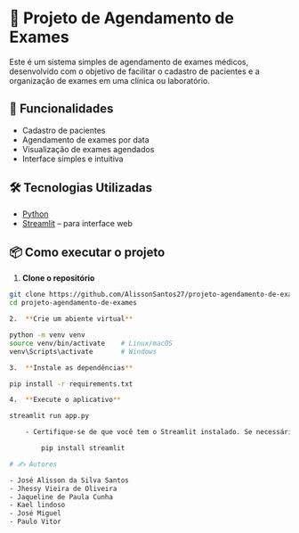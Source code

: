# 🏥 Projeto de Agendamento de Exames

Este é um sistema simples de agendamento de exames médicos, desenvolvido com o objetivo de facilitar o cadastro de pacientes e a organização de exames em uma clínica ou laboratório.

## 🚀 Funcionalidades

- Cadastro de pacientes
- Agendamento de exames por data
- Visualização de exames agendados
- Interface simples e intuitiva

## 🛠️ Tecnologias Utilizadas

- [Python](https://www.python.org/)
- [Streamlit](https://streamlit.io/) – para interface web

## 📦 Como executar o projeto

1. **Clone o repositório**
```bash
git clone https://github.com/AlissonSantos27/projeto-agendamento-de-exames.git
cd projeto-agendamento-de-exames

2.  **Crie um abiente virtual**

python -m venv venv
source venv/bin/activate    # Linux/macOS
venv\Scripts\activate       # Windows

3.  **Instale as dependências**

pip install -r requirements.txt

4.  **Execute o aplicativo**

streamlit run app.py

    - Certifique-se de que você tem o Streamlit instalado. Se necessário, instale com:

        pip install streamlit

# ✍️ Autores

- José Alisson da Silva Santos
- Jhessy Vieira de Oliveira
- Jaqueline de Paula Cunha
- Kael lindoso
- José Miguel
- Paulo Vitor
